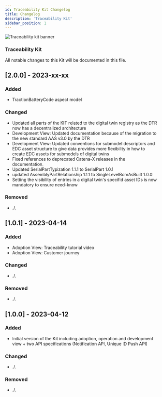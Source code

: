 ```yaml
---
id: Traceability Kit Changelog
title: Changelog
description: 'Traceability Kit'
sidebar_position: 1
---
```


![Traceability kit banner](@site/static/img/doc-traceability_header-minified.png)

### Traceability Kit

All notable changes to this Kit will be documented in this file.

## [2.0.0] - 2023-xx-xx

### Added

- TractionBatteryCode aspect model

### Changed

- Updated all parts of the KIT related to the digital twin registry as the DTR now has a decentralized architecture
- Development View: Updated documentation because of the migration to the new standard AAS v3.0 by the DTR
- Development View: Updated conventions for submodel descriptors and EDC asset structure to give data provides more flexibility in how to create EDC assets for submodels of digital twins
- Fixed references to deprecated Catena-X releases in the documentation.
- Updated SerialPartTypization 1.1.1 to SerialPart 1.0.1
- updated AssemblyPartRelationship 1.1.1 to SingleLevelBomAsBuilt 1.0.0
- Setting the visibility of entries in a digital twin's specifid asset IDs is now mandatory to ensure need-know

### Removed

- ./.

## [1.0.1] - 2023-04-14

### Added

- Adoption View: Traceability tutorial video
- Adoption View: Customer journey

### Changed

- ./.

### Removed

- ./.

## [1.0.0] - 2023-04-12

### Added

- Initial version of the Kit including adoption, operation and development view + two API specifications (Notification API, Unique ID Push API)

### Changed

- ./.

### Removed

- ./.
